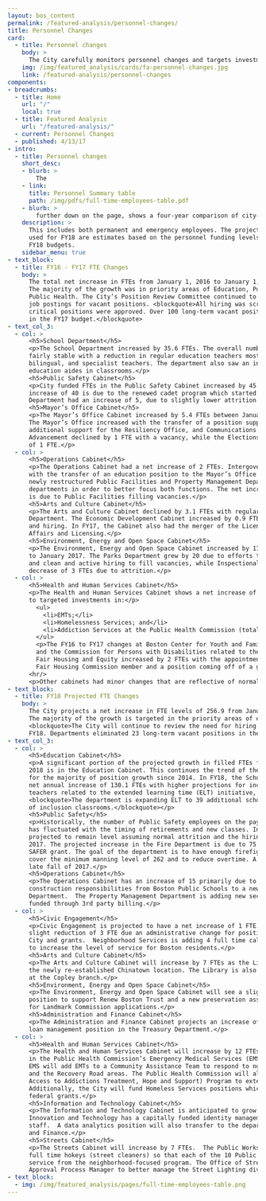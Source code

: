 ```yaml
---
layout: bos_content
permalink: /featured-analysis/personnel-changes/
title: Personnel Changes
card: 
  - title: Personnel changes
    body: >
      The City carefully monitors personnel changes and targets investments in priority areas. See more.
    img: /img/featured_analysis/cards/fa-personnel-changes.jpg
    link: /featured-analysis/personnel-changes
components:
- breadcrumbs:
  - title: Home
    url: "/"
    local: true
  - title: Featured Analysis
    url: "/featured-analysis/"
  - current: Personnel Changes
  - published: 4/13/17
- intro:
  - title: Personnel changes
    short_desc: 
    - blurb: >
        The 
    - link:
      title: Personnel Summary table
      path: /img/pdfs/full-time-employees-table.pdf
    - blurb: > 
        further down on the page, shows a four-year comparison of city-funded and filled full-time equivalent (FTE) positions. 
    description: >
      This includes both permanent and emergency employees. The projected FTE numbers 
      used for FY18 are estimates based on the personnel funding levels contained in the 
      FY18 budgets.
    sidebar_menu: true    
- text_block:
  - title: FY16 - FY17 FTE Changes
    body: >
      The total net increase in FTEs from January 1, 2016 to January 1, 2017 was 165.6. 
      The majority of the growth was in priority areas of Education, Public Safety, and 
      Public Health. The City’s Position Review Committee continued to review all proposed 
      job postings for vacant positions. <blockquote>All hiring was scrutinized and only 
      critical positions were approved. Over 100 long-term vacant positions were eliminated 
      in the FY17 budget.</blockquote>
- text_col_3:
  - col: >
      <h5>School Department</h5>
      <p>The School Department increased by 35.6 FTEs. The overall number of teachers was 
      fairly stable with a reduction in regular education teachers mostly offset by more inclusion, 
      bilingual, and specialist teachers. The department also saw an increase of 59.6 special 
      education aides in classrooms.</p>
      <h5>Public Safety Cabinet</h5>
      <p>City funded FTEs in the Public Safety Cabinet increased by 45. The Police Department’s 
      increase of 40 is due to the renewed cadet program which started in November 2016. The Fire 
      Department had an increase of 5, due to slightly lower attrition.</p>
      <h5>Mayor’s Office Cabinet</h5>
      <p>The Mayor’s Office Cabinet increased by 5.4 FTEs between January 1, 2016 and January 1, 2017. 
      The Mayor’s Office increased with the transfer of a position supporting the Education Cabinet, 
      additional support for the Resiliency Office, and Communications staff. The Office of Women’s 
      Advancement declined by 1 FTE with a vacancy, while the Elections Department had an increase 
      of 1 FTE.</p>
  - col: >
      <h5>Operations Cabinet</h5>
      <p>The Operations Cabinet had a net increase of 2 FTEs. Intergovernmental Relations decreased 
      with the transfer of an education position to the Mayor’s Office and a vacancy. In FY17, the 
      newly restructured Public Facilities and Property Management Departments split into separate 
      departments in order to better focus both functions. The net increase across the two departments 
      is due to Public Facilities filling vacancies.</p>
      <h5>Arts and Culture Cabinet</h5>
      <p>The Arts and Culture Cabinet declined by 3.1 FTEs with regular attrition in the Library 
      Department. The Economic Development Cabinet increased by 0.9 FTEs with regular vacancies 
      and hiring. In FY17, the Cabinet also had the merger of the Licensing Board into Consumer 
      Affairs and Licensing.</p>
      <h5>Environment, Energy and Open Space Cabinet</h5>
      <p>The Environment, Energy and Open Space Cabinet increased by 17 FTEs from January 2016 
      to January 2017. The Parks Department grew by 20 due to efforts to ensure parks are safe 
      and clean and active hiring to fill vacancies, while Inspectional Services had a modest 
      decrease of 3 FTEs due to attrition.</p>
  - col: >
      <h5>Health and Human Services Cabinet</h5>
      <p>The Health and Human Services Cabinet shows a net increase of 63.5 FTEs due primarily 
      to targeted investments in:</p>
        <ul>
          <li>EMTs;</li>
          <li>Homelessness Services; and</li>
          <li>Addiction Services at the Public Health Commission (total increase of 50.5 FTEs).</li>
        </ul>
        <p>The FY16 to FY17 changes at Boston Center for Youth and Families (+6), Boston VETS, 
        and the Commission for Persons with Disabilities related to the filling of vacancies. 
        Fair Housing and Equity increased by 2 FTEs with the appointment of an additional 
        Fair Housing Commission member and a position coming off of a grant to the operating fund.</p>
      <hr/>
      <p>Other cabinets had minor changes that are reflective of normal attrition and hiring patterns.</p>
- text_block:
  - title: FY18 Projected FTE Changes
    body: >
      The City projects a net increase in FTE levels of 256.9 from January 1, 2017 to January 1, 2018. 
      The majority of the growth is targeted in the priority areas of education and public safety.
      <blockquote>The City will continue to review the need for hiring into all vacant positions in 
      FY18. Departments eliminated 23 long-term vacant positions in the current budget process.</blockquote>
- text_col_3:
  - col: >
      <h5>Education Cabinet</h5>
      <p>A significant portion of the projected growth in filled FTEs from January 2017 to January 
      2018 is in the Education Cabinet. This continues the trend of the School Department accounting 
      for the majority of position growth since 2014. In FY18, the School Department is projecting a 
      net annual increase of 130.1 FTEs with higher projections for inclusion teachers and aides, specialist 
      teachers related to the extended learning time (ELT) initiative, and professional support. 
      <blockquote>The department is expanding ELT to 39 additional schools and continues to increase the number
      of inclusion classrooms.</blockquote></p>
      <h5>Public Safety</h5>
      <p>Historically, the number of Public Safety employees on the payroll as of January 1 of any year 
      has fluctuated with the timing of retirements and new classes. In FY18 the Police Department is 
      projected to remain level assuming normal attrition and the hiring of a new class in the summer of 
      2017. The projected increase in the Fire Department is due to 75 firefighters coming off of an expiring 
      SAFER grant. The goal of the department is to have enough firefighters in the suppression force to 
      cover the minimum manning level of 262 and to reduce overtime. A new fire class is planned for the 
      late fall of 2017.</p>
      <h5>Operations Cabinet</h5>
      <p>The Operations Cabinet has an increase of 15 primarily due to the BuildBPS transfer of school 
      construction responsibilities from Boston Public Schools to a new school unit at the Public Facilities 
      Department.  The Property Management Department is adding new security positions, which will be 
      funded through 3rd party billing.</p>
  - col: >
      <h5>Civic Engagement</h5>
      <p>Civic Engagement is projected to have a net increase of 1 FTE.  The Elderly Commission has a 
      slight reduction of 3 FTE due an administrative change for positions with funding split between the 
      City and grants.  Neighborhood Services is adding 4 full time call takers in the Boston311 call center 
      to increase the level of service for Boston residents.</p>
      <h5>Arts and Culture Cabinet</h5>
      <p>The Arts and Culture Cabinet will increase by 7 FTEs as the Library Department opens and staffs 
      the newly re-established Chinatown location. The Library is also adding a custodian supervisor 
      at the Copley branch.</p>
      <h5>Environment, Energy and Open Space Cabinet</h5>
      <p>The Environment, Energy and Open Space Cabinet will see a slight increase with the addition of a 
      position to support Renew Boston Trust and a new preservation assistant to help reduce the wait times 
      for Landmark Commission applications.</p>
      <h5>Administration and Finance Cabinet</h5>
      <p>The Administration and Finance Cabinet projects an increase of 1 FTE with a new quality assurance 
      loan management position in the Treasury Department.</p>
  - col: >
      <h5>Health and Human Services Cabinet</h5>
      <p>The Health and Human Services Cabinet will increase by 12 FTEs primarily due to targeted investments 
      in the Public Health Commission’s Emergency Medical Services (EMS) and Addiction Services program. 
      EMS will add EMTs to a Community Assistance Team to respond to non-transport calls in Downtown Boston 
      and the Recovery Road areas. The Public Health Commission will also add 4 FTEs to the PAATHS (Providing 
      Access to Addictions Treatment, Hope and Support) Program to extend hours to evenings and weekends. 
      Additionally, the City will fund Homeless Services positions which were previously covered under 
      federal grants.</p>
      <h5>Information and Technology Cabinet</h5>
      <p>The Information and Technology Cabinet is anticipated to grow by 4 FTE. The Department of 
      Innovation and Technology has a capitally funded identity management project that requires additional 
      staff.  A data analytics position will also transfer to the department from the Office of Administration 
      and Finance.</p>
      <h5>Streets Cabinet</h5>
      <p>The Streets Cabinet will increase by 7 FTEs.  The Public Works Department is adding 6 additional 
      full time hokeys (street cleaners) so that each of the 10 Public Works Districts will have regular 
      service from the neighborhood-focused program. The Office of Streets plans to hire a Small Cell/DAS 
      Approval Process Manager to better manage the Street Lighting division and the small cell program.</p>
- text_block:
  - img: /img/featured_analysis/pages/full-time-employees-table.png
---
```

